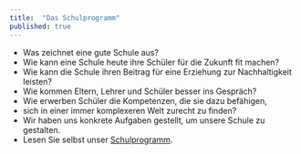 ```yaml
---
title:  "Das Schulprogramm"
published: true
---
```


- Was zeichnet eine gute Schule aus? 
- Wie kann eine Schule heute ihre Schüler für die Zukunft fit machen? 
- Wie kann die Schule ihren Beitrag für eine Erziehung zur Nachhaltigkeit leisten? 
- Wie kommen Eltern, Lehrer und Schüler besser ins Gespräch? 
- Wie erwerben Schüler die Kompetenzen, die sie dazu befähigen, 
- sich in einer immer komplexeren Welt zurecht zu finden?
- Wir haben uns konkrete Aufgaben gestellt, um unsere Schule zu gestalten. 
- Lesen Sie selbst unser [Schulprogramm](res/sp_amrs_11txt_2006.pdf). 
